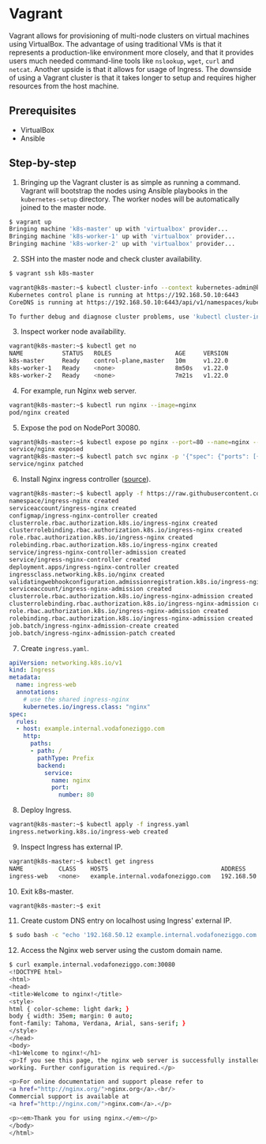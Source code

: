# Vagrant

Vagrant allows for provisioning of multi-node clusters on virtual machines using VirtualBox. The advantage of using traditional VMs is that it represents a production-like environment more closely, and that it provides users much needed command-line tools like ```nslookup```, ```wget```, ```curl``` and ```netcat```. Another upside is that it allows for usage of Ingress. The downside of using a Vagrant cluster is that it takes longer to setup and requires higher resources from the host machine. 

## Prerequisites
* VirtualBox
* Ansible

## Step-by-step
1. Bringing up the Vagrant cluster is as simple as running a command. Vagrant will bootstrap the nodes using Ansible playbooks in the ```kubernetes-setup``` directory. The worker nodes will be automatically joined to the master node.
```bash
$ vagrant up
Bringing machine 'k8s-master' up with 'virtualbox' provider...
Bringing machine 'k8s-worker-1' up with 'virtualbox' provider...
Bringing machine 'k8s-worker-2' up with 'virtualbox' provider...
```
2. SSH into the master node and check cluster availability.
```bash
$ vagrant ssh k8s-master

vagrant@k8s-master:~$ kubectl cluster-info --context kubernetes-admin@kubernetes
Kubernetes control plane is running at https://192.168.50.10:6443
CoreDNS is running at https://192.168.50.10:6443/api/v1/namespaces/kube-system/services/kube-dns:dns/proxy

To further debug and diagnose cluster problems, use 'kubectl cluster-info dump'.
```
3. Inspect worker node availability.
```bash
vagrant@k8s-master:~$ kubectl get no 
NAME           STATUS   ROLES                  AGE     VERSION
k8s-master     Ready    control-plane,master   10m     v1.22.0
k8s-worker-1   Ready    <none>                 8m50s   v1.22.0
k8s-worker-2   Ready    <none>                 7m21s   v1.22.0
```
4. For example, run Nginx web server.
```bash
vagrant@k8s-master:~$ kubectl run nginx --image=nginx
pod/nginx created
```
5. Expose the pod on NodePort 30080.
```bash
vagrant@k8s-master:~$ kubectl expose po nginx --port=80 --name=nginx --type=NodePort
service/nginx exposed
vagrant@k8s-master:~$ kubectl patch svc nginx -p '{"spec": {"ports": [{"name": "nginx", "port": 80, "nodePort": 30080}]}}'
service/nginx patched
```
6. Install Nginx ingress controller ([source](https://kubernetes.github.io/ingress-nginx/deploy/#bare-metal)).
```bash
vagrant@k8s-master:~$ kubectl apply -f https://raw.githubusercontent.com/kubernetes/ingress-nginx/controller-v1.0.4/deploy/static/provider/baremetal/deploy.yaml
namespace/ingress-nginx created
serviceaccount/ingress-nginx created
configmap/ingress-nginx-controller created
clusterrole.rbac.authorization.k8s.io/ingress-nginx created
clusterrolebinding.rbac.authorization.k8s.io/ingress-nginx created
role.rbac.authorization.k8s.io/ingress-nginx created
rolebinding.rbac.authorization.k8s.io/ingress-nginx created
service/ingress-nginx-controller-admission created
service/ingress-nginx-controller created
deployment.apps/ingress-nginx-controller created
ingressclass.networking.k8s.io/nginx created
validatingwebhookconfiguration.admissionregistration.k8s.io/ingress-nginx-admission created
serviceaccount/ingress-nginx-admission created
clusterrole.rbac.authorization.k8s.io/ingress-nginx-admission created
clusterrolebinding.rbac.authorization.k8s.io/ingress-nginx-admission created
role.rbac.authorization.k8s.io/ingress-nginx-admission created
rolebinding.rbac.authorization.k8s.io/ingress-nginx-admission created
job.batch/ingress-nginx-admission-create created
job.batch/ingress-nginx-admission-patch created
```
7. Create ```ingress.yaml```.
```yaml
apiVersion: networking.k8s.io/v1
kind: Ingress
metadata:
  name: ingress-web
  annotations:
    # use the shared ingress-nginx
    kubernetes.io/ingress.class: "nginx"
spec:
  rules:
  - host: example.internal.vodafoneziggo.com
    http:
      paths:
      - path: /
        pathType: Prefix
        backend:
          service:
            name: nginx
            port:
              number: 80
```
8. Deploy Ingress.
```bash
vagrant@k8s-master:~$ kubectl apply -f ingress.yaml
ingress.networking.k8s.io/ingress-web created
```
9. Inspect Ingress has external IP.
```bash
vagrant@k8s-master:~$ kubectl get ingress
NAME          CLASS    HOSTS                                ADDRESS         PORTS   AGE
ingress-web   <none>   example.internal.vodafoneziggo.com   192.168.50.12   80      25s
```
10. Exit k8s-master.
```bash
vagrant@k8s-master:~$ exit
```
11. Create custom DNS entry on localhost using Ingress' external IP.
```bash
$ sudo bash -c "echo '192.168.50.12 example.internal.vodafoneziggo.com' >> /etc/hosts"
```
12. Access the Nginx web server using the custom domain name.
```bash
$ curl example.internal.vodafoneziggo.com:30080
<!DOCTYPE html>
<html>
<head>
<title>Welcome to nginx!</title>
<style>
html { color-scheme: light dark; }
body { width: 35em; margin: 0 auto;
font-family: Tahoma, Verdana, Arial, sans-serif; }
</style>
</head>
<body>
<h1>Welcome to nginx!</h1>
<p>If you see this page, the nginx web server is successfully installed and
working. Further configuration is required.</p>

<p>For online documentation and support please refer to
<a href="http://nginx.org/">nginx.org</a>.<br/>
Commercial support is available at
<a href="http://nginx.com/">nginx.com</a>.</p>

<p><em>Thank you for using nginx.</em></p>
</body>
</html>
```